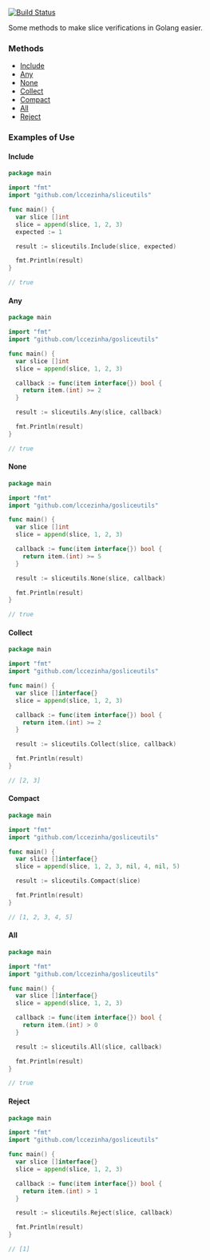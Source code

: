 [![Build Status](https://travis-ci.org/lccezinha/gosliceutils.svg?branch=master)](https://travis-ci.org/lccezinha/gosliceutils)

Some methods to make slice verifications in Golang easier.

### Methods

  - [Include](#include)
  - [Any](#any)
  - [None](#none)
  - [Collect](#collect)
  - [Compact](#compact)
  - [All](#all)
  - [Reject](#reject)

### Examples of Use

#### Include

```go
package main

import "fmt"
import "github.com/lccezinha/sliceutils"

func main() {
  var slice []int
  slice = append(slice, 1, 2, 3)
  expected := 1

  result := sliceutils.Include(slice, expected)

  fmt.Println(result)
}

// true
```

#### Any

```go
package main

import "fmt"
import "github.com/lccezinha/gosliceutils"

func main() {
  var slice []int
  slice = append(slice, 1, 2, 3)

  callback := func(item interface{}) bool {
    return item.(int) >= 2
  }

  result := sliceutils.Any(slice, callback)

  fmt.Println(result)
}

// true
```

#### None

```go
package main

import "fmt"
import "github.com/lccezinha/gosliceutils"

func main() {
  var slice []int
  slice = append(slice, 1, 2, 3)

  callback := func(item interface{}) bool {
    return item.(int) >= 5
  }

  result := sliceutils.None(slice, callback)

  fmt.Println(result)
}

// true
```

#### Collect

```go
package main

import "fmt"
import "github.com/lccezinha/gosliceutils"

func main() {
  var slice []interface{}
  slice = append(slice, 1, 2, 3)

  callback := func(item interface{}) bool {
    return item.(int) >= 2
  }

  result := sliceutils.Collect(slice, callback)

  fmt.Println(result)
}

// [2, 3]
```

#### Compact

```go
package main

import "fmt"
import "github.com/lccezinha/gosliceutils"

func main() {
  var slice []interface{}
  slice = append(slice, 1, 2, 3, nil, 4, nil, 5)

  result := sliceutils.Compact(slice)

  fmt.Println(result)
}

// [1, 2, 3, 4, 5]
```

#### All

```go
package main

import "fmt"
import "github.com/lccezinha/gosliceutils"

func main() {
  var slice []interface{}
  slice = append(slice, 1, 2, 3)

  callback := func(item interface{}) bool {
    return item.(int) > 0
  }

  result := sliceutils.All(slice, callback)

  fmt.Println(result)
}

// true
```

#### Reject

```go
package main

import "fmt"
import "github.com/lccezinha/gosliceutils"

func main() {
  var slice []interface{}
  slice = append(slice, 1, 2, 3)

  callback := func(item interface{}) bool {
    return item.(int) > 1
  }

  result := sliceutils.Reject(slice, callback)

  fmt.Println(result)
}

// [1]
```
